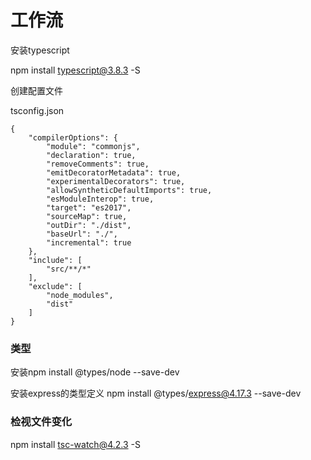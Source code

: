 # 工作流

安装typescript

npm install typescript@3.8.3 -S

创建配置文件

tsconfig.json

```
{
    "compilerOptions": {
        "module": "commonjs",
        "declaration": true,
        "removeComments": true,
        "emitDecoratorMetadata": true,
        "experimentalDecorators": true,
        "allowSyntheticDefaultImports": true,
        "esModuleInterop": true,
        "target": "es2017",
        "sourceMap": true,
        "outDir": "./dist",
        "baseUrl": "./",
        "incremental": true
    },
    "include": [
        "src/**/*"
    ],
    "exclude": [
        "node_modules",
        "dist"
    ]
}
```

### 类型

安装npm install @types/node --save-dev

安装express的类型定义 npm install @types/express@4.17.3 --save-dev

### 检视文件变化

npm install tsc-watch@4.2.3 -S